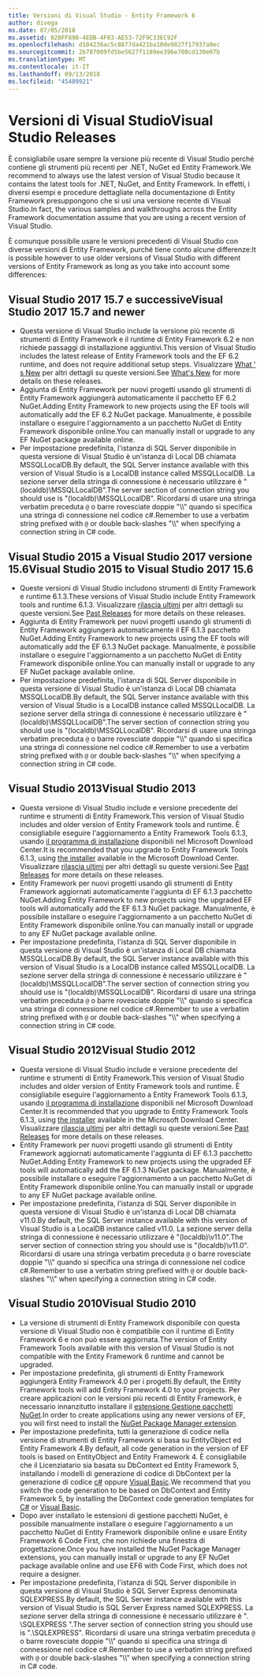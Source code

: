 ```yaml
---
title: Versioni di Visual Studio - Entity Framework 6
author: divega
ms.date: 07/05/2018
ms.assetid: 028FF890-4EDB-4F03-AE53-72F9C33EC92F
ms.openlocfilehash: d104236ac5c8877da421ba10de9827f17937a9ec
ms.sourcegitcommit: 2b787009fd5be5627f1189ee396e708cd130e07b
ms.translationtype: MT
ms.contentlocale: it-IT
ms.lasthandoff: 09/13/2018
ms.locfileid: "45489921"
---
```

# <a name="visual-studio-releases"></a><span data-ttu-id="7f542-102">Versioni di Visual Studio</span><span class="sxs-lookup"><span data-stu-id="7f542-102">Visual Studio Releases</span></span>

<span data-ttu-id="7f542-103">È consigliabile usare sempre la versione più recente di Visual Studio perché contiene gli strumenti più recenti per .NET, NuGet ed Entity Framework.</span><span class="sxs-lookup"><span data-stu-id="7f542-103">We recommend to always use the latest version of Visual Studio because it contains the latest tools for .NET, NuGet, and Entity Framework.</span></span>
<span data-ttu-id="7f542-104">In effetti, i diversi esempi e procedure dettagliate nella documentazione di Entity Framework presuppongono che si usi una versione recente di Visual Studio.</span><span class="sxs-lookup"><span data-stu-id="7f542-104">In fact, the various samples and walkthroughs across the Entity Framework documentation assume that you are using a recent version of Visual Studio.</span></span>

<span data-ttu-id="7f542-105">È comunque possibile usare le versioni precedenti di Visual Studio con diverse versioni di Entity Framework, purché tiene conto alcune differenze:</span><span class="sxs-lookup"><span data-stu-id="7f542-105">It is possible however to use older versions of Visual Studio with different versions of Entity Framework as long as you take into account some differences:</span></span>

## <a name="visual-studio-2017-157-and-newer"></a><span data-ttu-id="7f542-106">Visual Studio 2017 15.7 e successive</span><span class="sxs-lookup"><span data-stu-id="7f542-106">Visual Studio 2017 15.7 and newer</span></span>

- <span data-ttu-id="7f542-107">Questa versione di Visual Studio include la versione più recente di strumenti di Entity Framework e il runtime di Entity Framework 6.2 e non richiede passaggi di installazione aggiuntivi.</span><span class="sxs-lookup"><span data-stu-id="7f542-107">This version of Visual Studio includes the latest release of Entity Framework tools and the EF 6.2 runtime, and does not require additional setup steps.</span></span>
<span data-ttu-id="7f542-108">Visualizzare [What ' s New](~/ef6/what-is-new/index.md) per altri dettagli su queste versioni.</span><span class="sxs-lookup"><span data-stu-id="7f542-108">See [What's New](~/ef6/what-is-new/index.md) for more details on these releases.</span></span>
- <span data-ttu-id="7f542-109">Aggiunta di Entity Framework per nuovi progetti usando gli strumenti di Entity Framework aggiungerà automaticamente il pacchetto EF 6.2 NuGet.</span><span class="sxs-lookup"><span data-stu-id="7f542-109">Adding Entity Framework to new projects using the EF tools will automatically add the EF 6.2 NuGet package.</span></span>
<span data-ttu-id="7f542-110">Manualmente, è possibile installare o eseguire l'aggiornamento a un pacchetto NuGet di Entity Framework disponibile online.</span><span class="sxs-lookup"><span data-stu-id="7f542-110">You can manually install or upgrade to any EF NuGet package available online.</span></span>
- <span data-ttu-id="7f542-111">Per impostazione predefinita, l'istanza di SQL Server disponibile in questa versione di Visual Studio è un'istanza di Local DB chiamata MSSQLLocalDB.</span><span class="sxs-lookup"><span data-stu-id="7f542-111">By default, the SQL Server instance available with this version of Visual Studio is a LocalDB instance called MSSQLLocalDB.</span></span>
<span data-ttu-id="7f542-112">La sezione server della stringa di connessione è necessario utilizzare è "(localdb)\\MSSQLLocalDB".</span><span class="sxs-lookup"><span data-stu-id="7f542-112">The server section of connection string you should use is "(localdb)\\MSSQLLocalDB".</span></span>
<span data-ttu-id="7f542-113">Ricordarsi di usare una stringa verbatim preceduta `@` o barre rovesciate doppie "\\\\" quando si specifica una stringa di connessione nel codice c#.</span><span class="sxs-lookup"><span data-stu-id="7f542-113">Remember to use a verbatim string prefixed with `@` or double back-slashes "\\\\" when specifying a connection string in C# code.</span></span>  


## <a name="visual-studio-2015-to-visual-studio-2017-156"></a><span data-ttu-id="7f542-114">Visual Studio 2015 a Visual Studio 2017 versione 15.6</span><span class="sxs-lookup"><span data-stu-id="7f542-114">Visual Studio 2015 to Visual Studio 2017 15.6</span></span>

- <span data-ttu-id="7f542-115">Queste versioni di Visual Studio includono strumenti di Entity Framework e runtime 6.1.3.</span><span class="sxs-lookup"><span data-stu-id="7f542-115">These versions of Visual Studio include Entity Framework tools and runtime 6.1.3.</span></span>
<span data-ttu-id="7f542-116">Visualizzare [rilascia ultimi](~/ef6/what-is-new/past-releases.md#ef-613) per altri dettagli su queste versioni.</span><span class="sxs-lookup"><span data-stu-id="7f542-116">See [Past Releases](~/ef6/what-is-new/past-releases.md#ef-613) for more details on these releases.</span></span>
- <span data-ttu-id="7f542-117">Aggiunta di Entity Framework per nuovi progetti usando gli strumenti di Entity Framework aggiungerà automaticamente il EF 6.1.3 pacchetto NuGet.</span><span class="sxs-lookup"><span data-stu-id="7f542-117">Adding Entity Framework to new projects using the EF tools will automatically add the EF 6.1.3 NuGet package.</span></span>
<span data-ttu-id="7f542-118">Manualmente, è possibile installare o eseguire l'aggiornamento a un pacchetto NuGet di Entity Framework disponibile online.</span><span class="sxs-lookup"><span data-stu-id="7f542-118">You can manually install or upgrade to any EF NuGet package available online.</span></span>
- <span data-ttu-id="7f542-119">Per impostazione predefinita, l'istanza di SQL Server disponibile in questa versione di Visual Studio è un'istanza di Local DB chiamata MSSQLLocalDB.</span><span class="sxs-lookup"><span data-stu-id="7f542-119">By default, the SQL Server instance available with this version of Visual Studio is a LocalDB instance called MSSQLLocalDB.</span></span>
<span data-ttu-id="7f542-120">La sezione server della stringa di connessione è necessario utilizzare è "(localdb)\\MSSQLLocalDB".</span><span class="sxs-lookup"><span data-stu-id="7f542-120">The server section of connection string you should use is "(localdb)\\MSSQLLocalDB".</span></span>
<span data-ttu-id="7f542-121">Ricordarsi di usare una stringa verbatim preceduta `@` o barre rovesciate doppie "\\\\" quando si specifica una stringa di connessione nel codice c#.</span><span class="sxs-lookup"><span data-stu-id="7f542-121">Remember to use a verbatim string prefixed with `@` or double back-slashes "\\\\" when specifying a connection string in C# code.</span></span>  


## <a name="visual-studio-2013"></a><span data-ttu-id="7f542-122">Visual Studio 2013</span><span class="sxs-lookup"><span data-stu-id="7f542-122">Visual Studio 2013</span></span>
- <span data-ttu-id="7f542-123">Questa versione di Visual Studio include e versione precedente del runtime e strumenti di Entity Framework.</span><span class="sxs-lookup"><span data-stu-id="7f542-123">This version of Visual Studio includes and older version of Entity Framework tools and runtime.</span></span>
<span data-ttu-id="7f542-124">È consigliabile eseguire l'aggiornamento a Entity Framework Tools 6.1.3, usando [il programma di installazione](https://www.microsoft.com/en-us/download/details.aspx?id=40762) disponibili nel Microsoft Download Center.</span><span class="sxs-lookup"><span data-stu-id="7f542-124">It is recommended that you upgrade to Entity Framework Tools 6.1.3, using [the installer](https://www.microsoft.com/en-us/download/details.aspx?id=40762) available in the Microsoft Download Center.</span></span>
<span data-ttu-id="7f542-125">Visualizzare [rilascia ultimi](~/ef6/what-is-new/past-releases.md#ef-613) per altri dettagli su queste versioni.</span><span class="sxs-lookup"><span data-stu-id="7f542-125">See [Past Releases](~/ef6/what-is-new/past-releases.md#ef-613) for more details on these releases.</span></span>
- <span data-ttu-id="7f542-126">Entity Framework per nuovi progetti usando gli strumenti di Entity Framework aggiornati automaticamente l'aggiunta di EF 6.1.3 pacchetto NuGet.</span><span class="sxs-lookup"><span data-stu-id="7f542-126">Adding Entity Framework to new projects using the upgraded EF tools will automatically add the EF 6.1.3 NuGet package.</span></span>
<span data-ttu-id="7f542-127">Manualmente, è possibile installare o eseguire l'aggiornamento a un pacchetto NuGet di Entity Framework disponibile online.</span><span class="sxs-lookup"><span data-stu-id="7f542-127">You can manually install or upgrade to any EF NuGet package available online.</span></span>
- <span data-ttu-id="7f542-128">Per impostazione predefinita, l'istanza di SQL Server disponibile in questa versione di Visual Studio è un'istanza di Local DB chiamata MSSQLLocalDB.</span><span class="sxs-lookup"><span data-stu-id="7f542-128">By default, the SQL Server instance available with this version of Visual Studio is a LocalDB instance called MSSQLLocalDB.</span></span>
<span data-ttu-id="7f542-129">La sezione server della stringa di connessione è necessario utilizzare è "(localdb)\\MSSQLLocalDB".</span><span class="sxs-lookup"><span data-stu-id="7f542-129">The server section of connection string you should use is "(localdb)\\MSSQLLocalDB".</span></span>
<span data-ttu-id="7f542-130">Ricordarsi di usare una stringa verbatim preceduta `@` o barre rovesciate doppie "\\\\" quando si specifica una stringa di connessione nel codice c#.</span><span class="sxs-lookup"><span data-stu-id="7f542-130">Remember to use a verbatim string prefixed with `@` or double back-slashes "\\\\" when specifying a connection string in C# code.</span></span>  

## <a name="visual-studio-2012"></a><span data-ttu-id="7f542-131">Visual Studio 2012</span><span class="sxs-lookup"><span data-stu-id="7f542-131">Visual Studio 2012</span></span>

- <span data-ttu-id="7f542-132">Questa versione di Visual Studio include e versione precedente del runtime e strumenti di Entity Framework.</span><span class="sxs-lookup"><span data-stu-id="7f542-132">This version of Visual Studio includes and older version of Entity Framework tools and runtime.</span></span>
<span data-ttu-id="7f542-133">È consigliabile eseguire l'aggiornamento a Entity Framework Tools 6.1.3, usando [il programma di installazione](https://www.microsoft.com/en-us/download/details.aspx?id=40762) disponibili nel Microsoft Download Center.</span><span class="sxs-lookup"><span data-stu-id="7f542-133">It is recommended that you upgrade to Entity Framework Tools 6.1.3, using [the installer](https://www.microsoft.com/en-us/download/details.aspx?id=40762) available in the Microsoft Download Center.</span></span>
<span data-ttu-id="7f542-134">Visualizzare [rilascia ultimi](~/ef6/what-is-new/past-releases.md#ef-613) per altri dettagli su queste versioni.</span><span class="sxs-lookup"><span data-stu-id="7f542-134">See [Past Releases](~/ef6/what-is-new/past-releases.md#ef-613) for more details on these releases.</span></span>
- <span data-ttu-id="7f542-135">Entity Framework per nuovi progetti usando gli strumenti di Entity Framework aggiornati automaticamente l'aggiunta di EF 6.1.3 pacchetto NuGet.</span><span class="sxs-lookup"><span data-stu-id="7f542-135">Adding Entity Framework to new projects using the upgraded EF tools will automatically add the EF 6.1.3 NuGet package.</span></span>
<span data-ttu-id="7f542-136">Manualmente, è possibile installare o eseguire l'aggiornamento a un pacchetto NuGet di Entity Framework disponibile online.</span><span class="sxs-lookup"><span data-stu-id="7f542-136">You can manually install or upgrade to any EF NuGet package available online.</span></span>
- <span data-ttu-id="7f542-137">Per impostazione predefinita, l'istanza di SQL Server disponibile in questa versione di Visual Studio è un'istanza di Local DB chiamata v11.0.</span><span class="sxs-lookup"><span data-stu-id="7f542-137">By default, the SQL Server instance available with this version of Visual Studio is a LocalDB instance called v11.0.</span></span>
<span data-ttu-id="7f542-138">La sezione server della stringa di connessione è necessario utilizzare è "(localdb)\\v11.0".</span><span class="sxs-lookup"><span data-stu-id="7f542-138">The server section of connection string you should use is "(localdb)\\v11.0".</span></span>
<span data-ttu-id="7f542-139">Ricordarsi di usare una stringa verbatim preceduta `@` o barre rovesciate doppie "\\\\" quando si specifica una stringa di connessione nel codice c#.</span><span class="sxs-lookup"><span data-stu-id="7f542-139">Remember to use a verbatim string prefixed with `@` or double back-slashes "\\\\" when specifying a connection string in C# code.</span></span>  

## <a name="visual-studio-2010"></a><span data-ttu-id="7f542-140">Visual Studio 2010</span><span class="sxs-lookup"><span data-stu-id="7f542-140">Visual Studio 2010</span></span>

- <span data-ttu-id="7f542-141">La versione di strumenti di Entity Framework disponibile con questa versione di Visual Studio non è compatibile con il runtime di Entity Framework 6 e non può essere aggiornata.</span><span class="sxs-lookup"><span data-stu-id="7f542-141">The version of Entity Framework Tools available with this version of Visual Studio is not compatible with the Entity Framework 6 runtime and cannot be upgraded.</span></span>
- <span data-ttu-id="7f542-142">Per impostazione predefinita, gli strumenti di Entity Framework aggiungerà Entity Framework 4.0 per i progetti.</span><span class="sxs-lookup"><span data-stu-id="7f542-142">By default, the Entity Framework tools will add Entity Framework 4.0 to your projects.</span></span>
<span data-ttu-id="7f542-143">Per creare applicazioni con le versioni più recenti di Entity Framework, è necessario innanzitutto installare il [estensione Gestione pacchetti NuGet](https://marketplace.visualstudio.com/items?itemName=NuGetTeam.NuGetPackageManager).</span><span class="sxs-lookup"><span data-stu-id="7f542-143">In order to create applications using any newer versions of EF, you will first need to install the [NuGet Package Manager extension](https://marketplace.visualstudio.com/items?itemName=NuGetTeam.NuGetPackageManager).</span></span>
- <span data-ttu-id="7f542-144">Per impostazione predefinita, tutti la generazione di codice nella versione di strumenti di Entity Framework si basa su EntityObject ed Entity Framework 4.</span><span class="sxs-lookup"><span data-stu-id="7f542-144">By default, all code generation in the version of EF tools is based on EntityObject and Entity Framework 4.</span></span>
<span data-ttu-id="7f542-145">È consigliabile che il Licenziatario sia basata su DbContext ed Entity Framework 5, installando i modelli di generazione di codice di DbContext per la generazione di codice [c#](https://marketplace.visualstudio.com/items?itemName=EntityFrameworkTeam.EF5xDbContextGeneratorforC) oppure [Visual Basic](https://marketplace.visualstudio.com/items?itemName=EntityFrameworkTeam.EF5xDbContextGeneratorforVBNET).</span><span class="sxs-lookup"><span data-stu-id="7f542-145">We recommend that you switch the code generation to be based on DbContext and Entity Framework 5, by installing the DbContext code generation templates for [C#](https://marketplace.visualstudio.com/items?itemName=EntityFrameworkTeam.EF5xDbContextGeneratorforC) or [Visual Basic](https://marketplace.visualstudio.com/items?itemName=EntityFrameworkTeam.EF5xDbContextGeneratorforVBNET).</span></span>
- <span data-ttu-id="7f542-146">Dopo aver installato le estensioni di gestione pacchetti NuGet, è possibile manualmente installare o eseguire l'aggiornamento a un pacchetto NuGet di Entity Framework disponibile online e usare Entity Framework 6 Code First, che non richiede una finestra di progettazione.</span><span class="sxs-lookup"><span data-stu-id="7f542-146">Once you have installed the NuGet Package Manager extensions, you can manually install or upgrade to any EF NuGet package available online and use EF6 with Code First, which does not require a designer.</span></span>
- <span data-ttu-id="7f542-147">Per impostazione predefinita, l'istanza di SQL Server disponibile in questa versione di Visual Studio è SQL Server Express denominata SQLEXPRESS.</span><span class="sxs-lookup"><span data-stu-id="7f542-147">By default, the SQL Server instance available with this version of Visual Studio is SQL Server Express named SQLEXPRESS.</span></span>
<span data-ttu-id="7f542-148">La sezione server della stringa di connessione è necessario utilizzare è ". \\SQLEXPRESS ".</span><span class="sxs-lookup"><span data-stu-id="7f542-148">The server section of connection string you should use is ".\\SQLEXPRESS".</span></span>
<span data-ttu-id="7f542-149">Ricordarsi di usare una stringa verbatim preceduta `@` o barre rovesciate doppie "\\\\" quando si specifica una stringa di connessione nel codice c#.</span><span class="sxs-lookup"><span data-stu-id="7f542-149">Remember to use a verbatim string prefixed with `@` or double back-slashes "\\\\" when specifying a connection string in C# code.</span></span>
